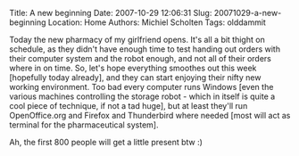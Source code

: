 Title: A new beginning
Date: 2007-10-29 12:06:31
Slug: 20071029-a-new-beginning
Location: Home
Authors: Michiel Scholten
Tags: olddammit

<p>Today the new pharmacy of my girlfriend opens. It's all a bit thight on schedule, as they didn't have enough time to test handing out orders with their computer system and the robot enough, and not all of their orders where in on time. So, let's hope everything smoothes out this week [hopefully today already], and they can start enjoying their nifty new working environment. Too bad every computer runs Windows [even the various machines controlling the storage robot - which in itself is quite a cool piece of technique, if not a tad huge], but at least they'll run OpenOffice.org and Firefox and Thunderbird where needed [most will act as terminal for the pharmaceutical system].</p>

<p>Ah, the first 800 people will get a little present btw :)</p>